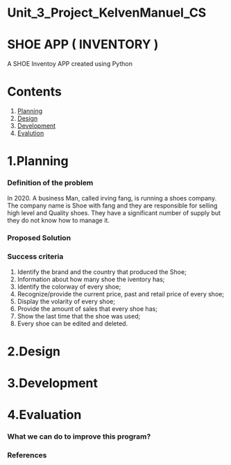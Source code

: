 # Unit_3_Project_KelvenManuel_CS

 SHOE APP ( INVENTORY ) 
===========================

A SHOE Inventoy APP created using Python

Contents
==============================================
  1. [Planning](#planning)
  1. [Design](#design)
  1. [Development](#development)
  1. [Evalution](#evaluation)
  


 1.Planning
==============================================

### Definition of the problem 
In 2020. A business Man, called irving fang, is running a shoes company. The company name is Shoe with fang and they are responsible for selling high level and Quality shoes. They have a significant number of supply but they do not know how to manage it. 
### Proposed Solution 

### Success criteria

1. Identify the brand and the country that produced the Shoe;
2. Information about how many shoe the iventory has;
3. Identify the colorway of every shoe; 
4. Recognize/provide the current price, past and retail price of every shoe;
5. Display the volarity of every shoe;
6. Provide the amount of sales that every shoe has;
7. Show the last time that the shoe was used;
8. Every shoe can be edited and deleted.



 2.Design 
==============================================




3.Development 
==============================================

4.Evaluation 
==============================================



### What we can do to improve this program?

### References 



